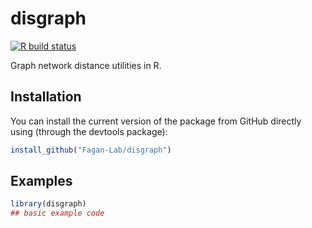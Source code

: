 # disgraph

<!-- badges: start -->
[![R build status](https://github.com/travisbyrum/disgraph/workflows/R-CMD-check/badge.svg)](https://github.com/travisbyrum/disgraph/actions)
<!-- badges: end -->

Graph network distance utilities in R.

## Installation

You can install the current version of the package from GitHub directly using (through the devtools package):

``` r
install_github("Fagan-Lab/disgraph")
```

## Examples

``` r
library(disgraph)
## basic example code
```

